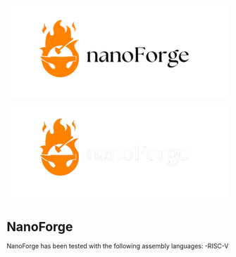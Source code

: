 <!-- Light mode image only -->
![NanoForge Light](resources/lightlogo.png#gh-light-mode-only)

<!-- Dark mode image only -->
![NanoForge Dark](resources/darklogo.png#gh-dark-mode-only)

# NanoForge
NanoForge has been tested with the following assembly languages:
-RISC-V


